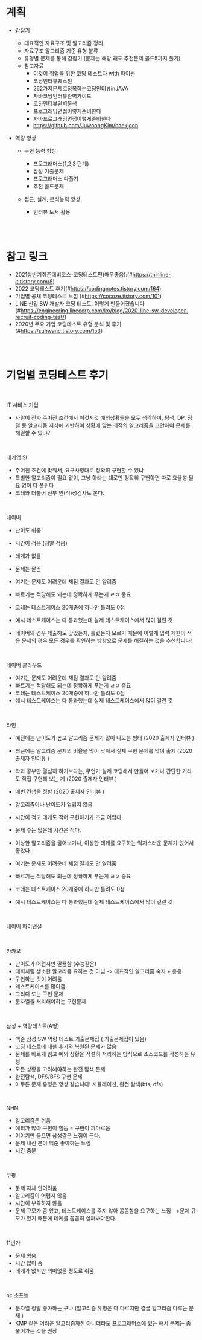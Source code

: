 # 계획


- 감잡기 
    - 대표적인 자료구조 및 알고리즘 정리 
    - 자료구조 알고리즘 기준 유형 분류 
    - 유형별 문제를 통해 감잡기 (문제는 해당 래포 추천문제 골드5까지 풀기) 
    - 참고자료
        - 이것이 취업을 위한 코딩 테스트다 with 파이썬
        - 코딩인터뷰퀘스천 
        - 262가지문제로정복하는코딩인터뷰inJAVA
        - 자바코딩인터뷰완벽가이드
        - 코딩인터뷰완벽분석
        - 프로그래밍면접이렇게준비한다
        - 자바프로그래밍면접이렇게준비한다
        - https://github.com/JuwoongKim/baekjoon

- 역량 향상 

    - 구현 능력 향상 
        - 프로그래머스(1,2,3 단계)
        - 삼성 기출문제
        - 프로그래머스 다풀기 
        - 추천 골드문제

    - 접근, 설계, 분석능력 향상 
        - 인터뷰 도서 활용





</br>

</br>


# 참고 링크

- 2021상반기취준대비코스-코딩테스트편(매우좋음):(#https://thinline-it.tistory.com/8)
- 2022 코딩테스트 후기(#https://codingnotes.tistory.com/164)
- 기업별 공채 코딩테스트 느낌 (#https://cocoze.tistory.com/101)
- LINE 신입 SW 개발자 코딩 테스트, 이렇게 만들어졌습니다 (#https://engineering.linecorp.com/ko/blog/2020-line-sw-developer-recruit-coding-test/)
-  2020년 주요 기업 코딩테스트 유형 분석 및 후기(#https://suhwanc.tistory.com/153)


</br>

</br>



# 기업별 코딩테스트 후기 




</br>


IT 서비스 기업 
-  사람이 진짜 주어진 조건에서 이것저것 예외상황들을 모두 생각하며, 탐색, DP, 정렬 등 알고리즘 지식에 기반하여 상황에 맞는 최적의 알고리즘을 고안하여 문제를 해결할 수 있냐?



</br>

대기업 SI 
- 주어진 조건에 맞춰서, 요구사항대로 정확히 구현할 수 있냐
- 특별한 알고리즘이 필요 없이, 그냥 하라는 대로만 정확히 구현하면 따로 효율성 필요 없이 다 풀린다
- 코테와 더불어 전부 인(적)성검사도 본다.	

 

</br>

네이버 

- 난이도 쉬움 
- 시간이 적음 (정말 적음)
- 테게가 없음 
- 문제는 깔끔 

-  여기는 문제도 어려운데 채점 결과도 안 알려줌 
-  빠르기는 적당해도 되는데 정확하게 푸는게 ㄹㅇ 중요
- 코테는 테스트케이스 20개중에 하나만 틀려도 0점
- 예시 테스트케이스는 다 통과했는데 실제 테스트케이스에서 많이 걸린 것 
- 네이버의 경우 제출해도 맞았는지, 틀렸는지 모르기 때문에 이렇게 입력 제한이 적은 문제의 경우 모든 경우를 확인하는 방향으로 문제를 해결하는 것을 추천합니다!



</br>

네이버 클라우드 


-  여기는 문제도 어려운데 채점 결과도 안 알려줌 
-  빠르기는 적당해도 되는데 정확하게 푸는게 ㄹㅇ 중요
- 코테는 테스트케이스 20개중에 하나만 틀려도 0점
- 예시 테스트케이스는 다 통과했는데 실제 테스트케이스에서 많이 걸린 것


</br>

라인 

- 예전에는 난이도가 높고  알고리즘 문제가 많이 나오는 형태 (2020 출제자 인터뷰 )
- 최근에는 알고리즘 문제의 비율을 많이 낮춰서 실제 구현 문제를 많이 출제 (2020 출제자 인터뷰 )
- 학과 공부만 열심히 하기보다는, 무언가 실제 코딩해서 만들어 보거나 간단한 거라도 직접 구현해 보는 게 (2020 출제자 인터뷰 )
- 매번 컨샙을 정함 (2020 출제자 인터뷰 )

- 알고리즘이나 난이도가 업렵지 않음 
- 시간이 적고 테케도 적어 구현하기가 조금 어렵다
- 문제 수는 많은데 시간은 적다.
- 이상한 알고리즘을 물어보거나, 이상한 테케를 요구하는 억지스러운 문제가 없어서 좋았다.


-  여기는 문제도 어려운데 채점 결과도 안 알려줌 
-  빠르기는 적당해도 되는데 정확하게 푸는게 ㄹㅇ 중요
- 코테는 테스트케이스 20개중에 하나만 틀려도 0점
- 예시 테스트케이스는 다 통과했는데 실제 테스트케이스에서 많이 걸린 것


</br>

네이버 파이낸셜 




	


</br>

카카오 
- 난이도가 어렵지만 깔끔함 (수능같은)
- 대회처럼 생소한 알고리즘 요하는 것 아님  -> 대표적인 알고리즘 숙지 + 응용
- 구현하는 것이 어려움 
- 테스트케이스를 많이줌 
-  그리디 또는 구현 문제 
-  문자열을 처리해야햐는 구현문제


</br>

삼성 + 역량테스트(A형)
- 백준 삼성 SW 역량 테스트 기출문제집 ( 기출문제집이 있음)
- 코딩 테스트에 대한 후기와 복원된 문제가 많음 
- 문제를 바르게 읽고 예외 상황을 적절히 저리하는 방식으로 소스코드를 작성하는 유형 
- 모든 상황을 고려해야하는 완전 탐색 문제 
- 완전탐색, DFS/BFS 구현 문제 
- 아무튼 문제 유형은 항상 같습니다! 시뮬레이션, 완전 탐색(bfs, dfs)


</br>

NHN 
- 알고리즘은 쉬움 
- 예외가 많아 구현이 힘듬 = 구현이 까다로움 
- 이야기만 들으면 삼성같은 느낌이 든다.
- 문제 내신 분이 백준 좋아하는 느낌 
- 시간 충분 


</br>

쿠팡 
- 문제 자체 안어려움 
- 알고리즘이 어렵지 않음
- 시간이 부족하지 않음 
- 문제 규모가 좀 있고, 테스트케이스를 주지 않아 꼼꼼함을 요구하는 느낌 - >문제 규모가 있기 때문에 테케를 꼼꼼히 살펴봐야한다.



</br>

11번가 

- 문제 쉽움 
- 시간 많이 줌 
- 테게가 없지만 의미없을 정도로 쉬움 



</br>

nc 소프트 

- 문자열 정말 좋아하는 구나 (알고리즘 유형은 다 다르지만 결굴 알고리즘 다루는 문제 )
-  KMP 같은 어려운 알고리즘까진 아니더라도 프로그래머스에 있는 해시 문제는 좀 풀어가는 것을 권장






</br>

</br>

